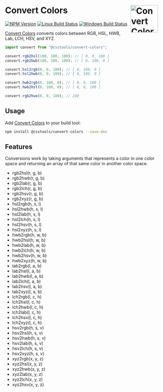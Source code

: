 # Convert Colors [<img src="https://cdn.worldvectorlogo.com/logos/nodejs-icon.svg" alt="Convert Colors" width="90" height="90" align="right">][convert colors]

[![NPM Version][npm-img]][npm-url]
[![Linux Build Status][cli-img]][cli-url]
[![Windows Build Status][win-img]][win-url]

[Convert Colors] converts colors between RGB, HSL, HWB, Lab, LCH, HSV, and XYZ.

```js
import convert from "@csstools/convert-colors";

convert.rgb2hsl(100, 100, 100); // [ 0, 0, 100 ]
convert.rgb2hwb(100, 100, 100); // [ 0, 100, 0 ]

convert.hsl2rgb(0, 0, 100); // [ 0, 100, 0 ]
convert.hsl2hwb(0, 0, 100); // [ 0, 100, 0 ]

convert.hwb2rgb(0, 100, 0); // [ 0, 0, 100 ]
convert.hwb2hsl(0, 100, 0); // [ 0, 0, 100 ]

convert.rgb2hue(0, 0, 100); // 240
```

## Usage

Add [Convert Colors] to your build tool:

```bash
npm install @csstools/convert-colors --save-dev
```

## Features

Conversions work by taking arguments that represents a color in one color space
and returning an array of that same color in another color space.

- rgb2hsl(r, g, b)
- rgb2hwb(r, g, b)
- rgb2lab(r, g, b)
- rgb2lch(r, g, b)
- rgb2hsv(r, g, b)
- rgb2xyz(r, g, b)
- hsl2rgb(h, s, l)
- hsl2hwb(h, s, l)
- hsl2lab(h, s, l)
- hsl2lch(h, s, l)
- hsl2hsv(h, s, l)
- hsl2xyz(h, s, l)
- hwb2rgb(h, w, b)
- hwb2hsl(h, w, b)
- hwb2lab(h, w, b)
- hwb2lch(h, w, b)
- hwb2hsv(h, w, b)
- hwb2xyz(h, w, b)
- lab2rgb(l, a, b)
- lab2hsl(l, a, b)
- lab2hwb(l, a, b)
- lab2lch(l, a, b)
- lab2hsv(l, a, b)
- lab2xyz(l, a, b)
- lch2rgb(l, c, h)
- lch2hsl(l, c, h)
- lch2hwb(l, c, h)
- lch2lab(l, c, h)
- lch2hsv(l, c, h)
- lch2xyz(l, c, h)
- hsv2rgb(h, s, v)
- hsv2hsl(h, s, v)
- hsv2hwb(h, s, v)
- hsv2lab(h, s, v)
- hsv2lch(h, s, v)
- hsv2xyz(h, s, v)
- xyz2rgb(x, y, z)
- xyz2hsl(x, y, z)
- xyz2hwb(x, y, z)
- xyz2lab(x, y, z)
- xyz2lch(x, y, z)
- xyz2hsv(x, y, z)

[npm-url]: https://www.npmjs.com/package/@csstools/convert-colors
[npm-img]: https://img.shields.io/npm/v/@csstools/convert-colors.svg
[cli-url]: https://travis-ci.org/jonathantneal/convert-colors
[cli-img]: https://img.shields.io/travis/jonathantneal/convert-colors.svg
[win-url]: https://ci.appveyor.com/project/jonathantneal/convert-colors
[win-img]: https://img.shields.io/appveyor/ci/jonathantneal/convert-colors.svg
[convert colors]: https://github.com/jonathantneal/convert-colors
